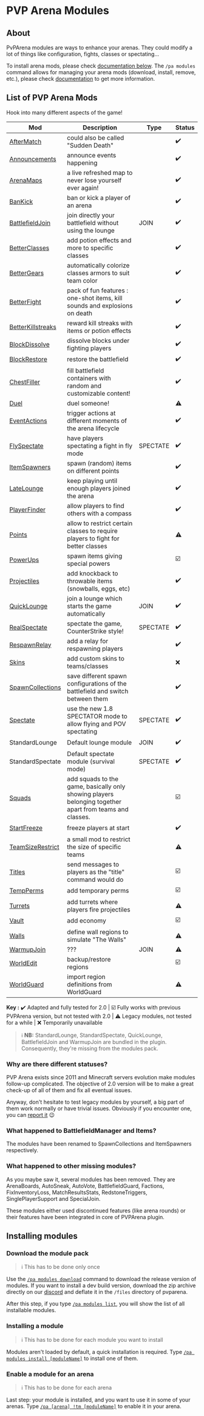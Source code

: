 # PVP Arena Modules

## About

PvPArena modules are ways to enhance your arenas. They could modify a lot of things like configuration, fights, classes 
or spectating...

To install arena mods, please check [documentation below](#installing-modules). The `/pa modules` command allows for 
managing your arena mods (download, install, remove, etc.), please check [documentation](commands/modules.md) to get 
more information.

## List of PVP Arena Mods

Hook into many different aspects of the game!

| Mod                                                | Description                                                                                             | Type     | Status |
|----------------------------------------------------|---------------------------------------------------------------------------------------------------------|----------|--------|
| [AfterMatch](mods/aftermatch.md)                   | could also be called "Sudden Death"                                                                     |          | ✔️️    |
| [Announcements](mods/announcements.md)             | announce events happening                                                                               |          | ✔️️    |
| [ArenaMaps](mods/arenamaps.md)                     | a live refreshed map to never lose yourself ever again!                                                 |          | ✔️️    |
| [BanKick](mods/bankick.md)                         | ban or kick a player of an arena                                                                        |          | ✔️️    |
| [BattlefieldJoin](mods/battlefieldjoin.md)         | join directly your battlefield without using the lounge                                                 | JOIN     | ✔️️    |
| [BetterClasses](mods/betterclasses.md)             | add potion effects and more to specific classes                                                         |          | ✔️️    |
| [BetterGears](mods/bettergears.md)                 | automatically colorize classes armors to suit team color                                                |          | ✔️️    |
| [BetterFight](mods/betterfight.md)                 | pack of fun features : one-shot items, kill sounds and explosions on death                              |          | ✔️️    |
| [BetterKillstreaks](mods/betterkillstreaks.md)     | reward kill streaks with items or potion effects                                                        |          | ✔️️    |
| [BlockDissolve](mods/blockdissolve.md)             | dissolve blocks under fighting players                                                                  |          | ✔️️    |
| [BlockRestore](mods/blockrestore.md)               | restore the battlefield                                                                                 |          | ✔️️    |
| [ChestFiller](mods/chestfiller.md)                 | fill battlefield containers with random and customizable content!                                       |          | ✔️️    |
| [Duel](mods/duel.md)                               | duel someone!                                                                                           |          | ⚠️️    |
| [EventActions](mods/eventactions.md)               | trigger actions at different moments of the arena lifecycle                                             |          | ✔️️    |
| [FlySpectate](mods/flyspectate.md)                 | have players spectating a fight in fly mode                                                             | SPECTATE | ✔️️    |
| [ItemSpawners](mods/itemspawners.md)               | spawn (random) items on different points                                                                |          | ✔️️    |
| [LateLounge](mods/latelounge.md)                   | keep playing until enough players joined the arena                                                      |          | ✔️️    |
| [PlayerFinder](mods/playerfinder.md)               | allow players to find others with a compass                                                             |          | ✔️️    |
| [Points](mods/points.md)                           | allow to restrict certain classes to require players to fight for better classes                        |          | ⚠️     |
| [PowerUps](mods/powerups.md)                       | spawn items giving special powers                                                                       |          | ☑️️    |
| [Projectiles](mods/projectiles.md)                 | add knockback to throwable items (snowballs, eggs, etc)                                                 |          | ✔️️    |
| [QuickLounge](mods/quicklounge.md)                 | join a lounge which starts the game automatically                                                       | JOIN     | ✔️️    |
| [RealSpectate](mods/realspectate.md)               | spectate the game, CounterStrike style!                                                                 | SPECTATE | ✔️️    |
| [RespawnRelay](mods/respawnrelay.md)               | add a relay for respawning players                                                                      |          | ✔️️    |
| [Skins](mods/skins.md)                             | add custom skins to teams/classes                                                                       |          | ❌      |
| [SpawnCollections](mods/spawncollections.md)       | save different spawn configurations of the battlefield and switch between them                          |          | ✔️️    |
| [Spectate](mods/spectate.md)                       | use the new 1.8 SPECTATOR mode to allow flying and POV spectating                                       | SPECTATE | ✔️️    |
| StandardLounge                                     | Default lounge module                                                                                   | JOIN     | ✔️️    |
| StandardSpectate                                   | Default spectate module (survival mode)                                                                 | SPECTATE | ✔️️    |
| [Squads](mods/squads.md)                           | add squads to the game, basically only showing players belonging together apart from teams and classes. |          | ☑️️    |
| [StartFreeze](mods/startfreeze.md)                 | freeze players at start                                                                                 |          | ✔️️    |
| [TeamSizeRestrict](mods/teamsizerestrict.md)       | a small mod to restrict the size of specific teams                                                      |          | ⚠️     |
| [Titles](mods/titles.md)                           | send messages to players as the "title" command would do                                                |          | ☑️     |
| [TempPerms](mods/tempperms.md)                     | add temporary perms                                                                                     |          | ☑️     |
| [Turrets](mods/turrets.md)                         | add turrets where players fire projectiles                                                              |          | ⚠️     |
| [Vault](mods/vault.md)                             | add economy                                                                                             |          | ☑️     |
| [Walls](mods/walls.md)                             | define wall regions to simulate "The Walls"                                                             |          | ⚠️     |
| [WarmupJoin](mods/warmupjoin.md)                   | ???                                                                                                     | JOIN     | ⚠️     |
| [WorldEdit](mods/worldedit.md)                     | backup/restore regions                                                                                  |          | ☑️     |
| [WorldGuard](mods/worldguard.md)                   | import region definitions from WorldGuard                                                               |          | ⚠️     |

**Key :** ✔️️ Adapted and fully tested for 2.0 | ☑️ Fully works with previous PVPArena version, but not tested with 2.0 | ⚠️ Legacy modules, not tested for a while | ❌ Temporarily unavailable

> ℹ **NB:** StandardLounge, StandardSpectate, QuickLounge, BattlefieldJoin and WarmupJoin are bundled in the plugin. Consequently, they're missing from the modules pack.

### Why are there different statuses?

PVP Arena exists since 2011 and Minecraft servers evolution make modules follow-up complicated. The objective of 2.0 
version will be to make a great check-up of all of them and fix all eventual issues.

Anyway, don't hesitate to test legacy modules by yourself, a big part of them work normally or have trivial issues. Obviously
if you encounter one, you can [report it](https://github.com/Eredrim/pvparena/issues) 😉

### What happened to BattlefieldManager and Items?
The modules have been renamed to SpawnCollections and ItemSpawners respectively.

### What happened to other missing modules?

As you maybe saw it, several modules has been removed. They are ArenaBoards, AutoSneak, AutoVote, BattlefieldGuard, 
Factions, FixInventoryLoss, MatchResultsStats, RedstoneTriggers, SinglePlayerSupport and SpecialJoin.

These modules either used discontinued features (like arena rounds) or their features have been integrated in core of
PVPArena plugin.


## Installing modules

### Download the module pack

> ℹ This has to be done only once
 
Use the [`/pa modules download`](commands/modules.md) command to download the release version of modules. If you want to
install a dev build version, download the zip archive directly on our [discord](https://discord.gg/a8NhSsXKVQ) 
and deflate it in the `/files` directory of pvparena.

After this step, if you type [`/pa modules list`](commands/modules.md), you will show the list of all installable 
modules.

### Installing a module

> ℹ This has to be done for each module you want to install

Modules aren't loaded by default, a quick installation is required. 
Type [`/pa modules install [moduleName]`](commands/modules.md) to install one of them.


### Enable a module for an arena

> ℹ This has to be done for each arena

Last step: your module is installed, and you want to use it in some of your arenas. 
Type [`/pa [arena] !tm [moduleName]`](commands/togglemod.md) to enable it in your arena.